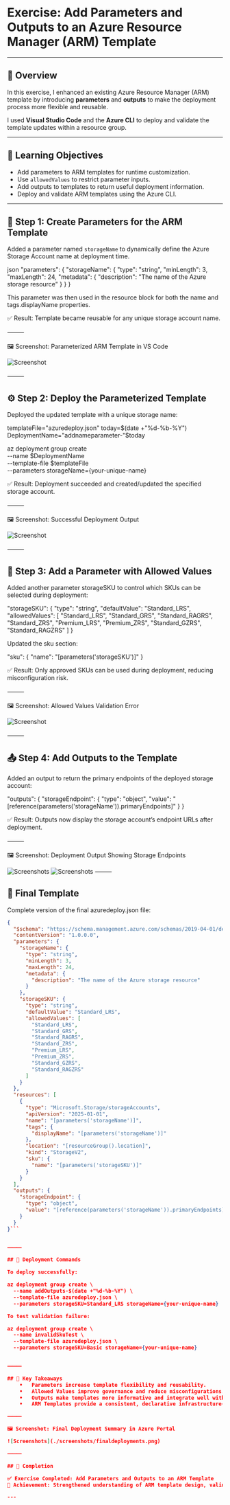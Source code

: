 # Exercise: Add Parameters and Outputs to an Azure Resource Manager (ARM) Template

---

## 🧭 Overview

In this exercise, I enhanced an existing Azure Resource Manager (ARM) template by introducing **parameters** and **outputs** to make the deployment process more flexible and reusable.  

I used **Visual Studio Code** and the **Azure CLI** to deploy and validate the template updates within a resource group.

---

## 🎯 Learning Objectives

- Add parameters to ARM templates for runtime customization.  
- Use `allowedValues` to restrict parameter inputs.  
- Add outputs to templates to return useful deployment information.  
- Deploy and validate ARM templates using the Azure CLI.

---

## 🧱 Step 1: Create Parameters for the ARM Template

Added a parameter named `storageName` to dynamically define the Azure Storage Account name at deployment time.

json
"parameters": {
  "storageName": {
    "type": "string",
    "minLength": 3,
    "maxLength": 24,
    "metadata": {
      "description": "The name of the Azure storage resource"
    }
  }
}

This parameter was then used in the resource block for both the name and tags.displayName properties.

✅ Result: Template became reusable for any unique storage account name.

⸻

🖼️ Screenshot: Parameterized ARM Template in VS Code

![Screenshot](./screenshots/storagenameparameter.png)

⸻

## ⚙️ Step 2: Deploy the Parameterized Template

Deployed the updated template with a unique storage name:

templateFile="azuredeploy.json"
today=$(date +"%d-%b-%Y")
DeploymentName="addnameparameter-"$today

az deployment group create \
  --name $DeploymentName \
  --template-file $templateFile \
  --parameters storageName={your-unique-name}

✅ Result: Deployment succeeded and created/updated the specified storage account.

⸻

🖼️ Screenshot: Successful Deployment Output

![Screenshot](./screenshots/addnameparameter.png)

⸻

## 🧩 Step 3: Add a Parameter with Allowed Values

Added another parameter storageSKU to control which SKUs can be selected during deployment:

"storageSKU": {
  "type": "string",
  "defaultValue": "Standard_LRS",
  "allowedValues": [
    "Standard_LRS",
    "Standard_GRS",
    "Standard_RAGRS",
    "Standard_ZRS",
    "Premium_LRS",
    "Premium_ZRS",
    "Standard_GZRS",
    "Standard_RAGZRS"
  ]
}

Updated the sku section:

"sku": {
  "name": "[parameters('storageSKU')]"
}

✅ Result: Only approved SKUs can be used during deployment, reducing misconfiguration risk.

⸻

🖼️ Screenshot: Allowed Values Validation Error

![Screenshot](./screenshots/allowedskus.png)

⸻

## 📤 Step 4: Add Outputs to the Template

Added an output to return the primary endpoints of the deployed storage account:

"outputs": {
  "storageEndpoint": {
    "type": "object",
    "value": "[reference(parameters('storageName')).primaryEndpoints]"
  }
}

✅ Result: Outputs now display the storage account’s endpoint URLs after deployment.

⸻

🖼️ Screenshot: Deployment Output Showing Storage Endpoints

![Screenshots](./screenshots/outputs.png)
![Screenshots](./screenshots/outputs2.png)
⸻

## 🧾 Final Template

Complete version of the final azuredeploy.json file:
```json
{
  "$schema": "https://schema.management.azure.com/schemas/2019-04-01/deploymentTemplate.json#",
  "contentVersion": "1.0.0.0",
  "parameters": {
    "storageName": {
      "type": "string",
      "minLength": 3,
      "maxLength": 24,
      "metadata": {
        "description": "The name of the Azure storage resource"
      }
    },
    "storageSKU": {
      "type": "string",
      "defaultValue": "Standard_LRS",
      "allowedValues": [
        "Standard_LRS",
        "Standard_GRS",
        "Standard_RAGRS",
        "Standard_ZRS",
        "Premium_LRS",
        "Premium_ZRS",
        "Standard_GZRS",
        "Standard_RAGZRS"
      ]
    }
  },
  "resources": [
    {
      "type": "Microsoft.Storage/storageAccounts",
      "apiVersion": "2025-01-01",
      "name": "[parameters('storageName')]",
      "tags": {
        "displayName": "[parameters('storageName')]"
      },
      "location": "[resourceGroup().location]",
      "kind": "StorageV2",
      "sku": {
        "name": "[parameters('storageSKU')]"
      }
    }
  ],
  "outputs": {
    "storageEndpoint": {
      "type": "object",
      "value": "[reference(parameters('storageName')).primaryEndpoints]"
    }
  }
}```


⸻

## 🚀 Deployment Commands

To deploy successfully:

az deployment group create \
  --name addOutputs-$(date +"%d-%b-%Y") \
  --template-file azuredeploy.json \
  --parameters storageSKU=Standard_LRS storageName={your-unique-name}

To test validation failure:

az deployment group create \
  --name invalidSkuTest \
  --template-file azuredeploy.json \
  --parameters storageSKU=Basic storageName={your-unique-name}


⸻

## 🧠 Key Takeaways
	•	Parameters increase template flexibility and reusability.
	•	Allowed Values improve governance and reduce misconfigurations.
	•	Outputs make templates more informative and integrate well with automation workflows.
	•	ARM Templates provide a consistent, declarative infrastructure-as-code model for Azure.

⸻

🖼️ Screenshot: Final Deployment Summary in Azure Portal

![Screenshots](./screenshots/finaldeployments.png)

⸻

## 🏁 Completion

✅ Exercise Completed: Add Parameters and Outputs to an ARM Template
🏅 Achievement: Strengthened understanding of ARM template design, validation, and deployment.

---